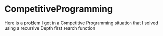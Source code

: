 # CompetitiveProgramming
Here is a problem I got in a Competitive Programming situation that I solved using a recursive Depth first search function
